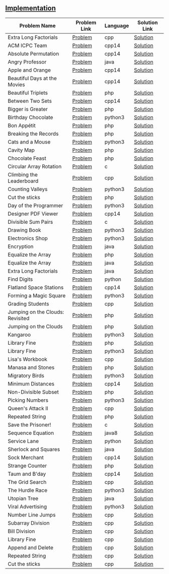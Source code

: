## [Implementation](https://www.hackerrank.com/domains/algorithms/implementation)

Problem Name|Problem Link|Language|Solution Link
---|---|---|---
Extra Long Factorials|[Problem](https://www.hackerrank.com/challenges/extra-long-factorials/problem)|cpp|[Solution](./extra-long-factorials.cpp)
ACM ICPC Team|[Problem](https://www.hackerrank.com/challenges/acm-icpc-team/problem)|cpp14|[Solution](./acm-icpc-team.cpp)
Absolute Permutation|[Problem](https://www.hackerrank.com/challenges/absolute-permutation/problem)|cpp14|[Solution](./absolute-permutation.cpp)
Angry Professor|[Problem](https://www.hackerrank.com/challenges/angry-professor/problem)|java|[Solution](./Angry-Professor.java)
Apple and Orange|[Problem](https://www.hackerrank.com/challenges/apple-and-orange/problem)|cpp14|[Solution](./apple-and-orange.cpp)
Beautiful Days at the Movies|[Problem](https://www.hackerrank.com/challenges/beautiful-days-at-the-movies/problem)|cpp14|[Solution](./beautiful-days-at-the-movies.cpp)
Beautiful Triplets|[Problem](https://www.hackerrank.com/challenges/beautiful-triplets/problem)|php|[Solution](./beautiful-triplets.php)
Between Two Sets|[Problem](https://www.hackerrank.com/challenges/between-two-sets/problem)|cpp14|[Solution](./between-two-sets.cpp)
Bigger is Greater|[Problem](https://www.hackerrank.com/challenges/bigger-is-greater/problem)|php|[Solution](./bigger-is-greater.php)
Birthday Chocolate|[Problem](https://www.hackerrank.com/challenges/the-birthday-bar/problem)|python3|[Solution](./the-birthday-bar.py)
Bon Appétit|[Problem](https://www.hackerrank.com/challenges/bon-appetit/problem)|php|[Solution](./bon-appetit.php)
Breaking the Records|[Problem](https://www.hackerrank.com/challenges/breaking-best-and-worst-records/problem)|php|[Solution](./breaking-best-and-worst-records.php)
Cats and a Mouse|[Problem](https://www.hackerrank.com/challenges/cats-and-a-mouse/problem)|python3|[Solution](./cats-and-a-mouse.py)
Cavity Map|[Problem](https://www.hackerrank.com/challenges/cavity-map/problem)|php|[Solution](./cavity-map.php)
Chocolate Feast |[Problem](https://www.hackerrank.com/challenges/chocolate-feast/problem)|php|[Solution](./chocolate-feast.php)
Circular Array Rotation|[Problem](https://www.hackerrank.com/challenges/circular-array-rotation/problem)|c|[Solution](./circular-array-rotation.c)
Climbing the Leaderboard|[Problem](https://www.hackerrank.com/challenges/climbing-the-leaderboard/problem)|cpp|[Solution](./climbing-the-leaderboard.cpp)
Counting Valleys|[Problem](https://www.hackerrank.com/challenges/counting-valleys/problem)|python3|[Solution](./counting-valleys.py)
Cut the sticks|[Problem](https://www.hackerrank.com/challenges/cut-the-sticks/problem)|php|[Solution](./cut-the-sticks.php)
Day of the Programmer|[Problem](https://www.hackerrank.com/challenges/day-of-the-programmer/problem)|python3|[Solution](./day-of-the-programmer.py)
Designer PDF Viewer|[Problem](https://www.hackerrank.com/challenges/designer-pdf-viewer/problem)|cpp14|[Solution](./designer-pdf-viewer.cpp)
Divisible Sum Pairs|[Problem](https://www.hackerrank.com/challenges/divisible-sum-pairs/problem)|c|[Solution](./divisible-sum-pairs.c)
Drawing Book |[Problem](https://www.hackerrank.com/challenges/drawing-book/problem)|python3|[Solution](./drawing-book.py)
Electronics Shop|[Problem](https://www.hackerrank.com/challenges/electronics-shop/problem)|python3|[Solution](./electronics-shop.py)
Encryption|[Problem](https://www.hackerrank.com/challenges/encryption/problem)|java|[Solution](./encryption.java)
Equalize the Array|[Problem](https://www.hackerrank.com/challenges/equality-in-a-array/problem)|php|[Solution](./equality-in-a-array.php)
Equalize the Array|[Problem](https://www.hackerrank.com/challenges/equality-in-a-array/problem)|java|[Solution](./equalize-the-array.java)
Extra Long Factorials|[Problem](https://www.hackerrank.com/challenges/extra-long-factorials/problem)|java|[Solution](./Extra-Long-Factorials.java)
Find Digits|[Problem](https://www.hackerrank.com/challenges/find-digits/problem)|python|[Solution](./find-digits.py)
Flatland Space Stations|[Problem](https://www.hackerrank.com/challenges/flatland-space-stations/problem)|cpp14|[Solution](./flatland-space-stations.cpp)
Forming a Magic Square|[Problem](https://www.hackerrank.com/challenges/magic-square-forming/problem)|python3|[Solution](./magic-square-forming.py)
Grading Students|[Problem](https://www.hackerrank.com/challenges/grading/problem)|cpp|[Solution](./grading.cpp)
Jumping on the Clouds: Revisited|[Problem](https://www.hackerrank.com/challenges/jumping-on-the-clouds-revisited/problem)|php|[Solution](./jumping-on-the-clouds-revisited.php)
Jumping on the Clouds|[Problem](https://www.hackerrank.com/challenges/jumping-on-the-clouds/problem)|php|[Solution](./jumping-on-the-clouds.php)
Kangaroo|[Problem](https://www.hackerrank.com/challenges/kangaroo/problem)|python3|[Solution](./kangaroo.py)
Library Fine|[Problem](https://www.hackerrank.com/challenges/library-fine/problem)|php|[Solution](./library-fine.php)
Library Fine|[Problem](https://www.hackerrank.com/challenges/library-fine/problem)|python3|[Solution](./library-fine.py)
Lisa's Workbook|[Problem](https://www.hackerrank.com/challenges/lisa-workbook/problem)|cpp|[Solution](./lisa-workbook.cpp)
Manasa and Stones|[Problem](https://www.hackerrank.com/challenges/manasa-and-stones/problem)|php|[Solution](./manasa-and-stones.php)
Migratory Birds|[Problem](https://www.hackerrank.com/challenges/migratory-birds/problem)|python3|[Solution](./migratory-birds.py)
Minimum Distances|[Problem](https://www.hackerrank.com/challenges/minimum-distances/problem)|cpp14|[Solution](./minimum-distances.cpp)
Non-Divisible Subset|[Problem](https://www.hackerrank.com/challenges/non-divisible-subset/problem)|php|[Solution](./non-divisible-subset.php)
Picking Numbers|[Problem](https://www.hackerrank.com/challenges/picking-numbers/problem)|python3|[Solution](./picking-numbers.py)
Queen's Attack II|[Problem](https://www.hackerrank.com/challenges/queens-attack-2/problem)|cpp|[Solution](./queens-attack-2.cpp)
Repeated String|[Problem](https://www.hackerrank.com/challenges/repeated-string/problem)|php|[Solution](./repeated-string.php)
Save the Prisoner!|[Problem](https://www.hackerrank.com/challenges/save-the-prisoner/problem)|c|[Solution](./save-the-prisoner.c)
Sequence Equation|[Problem](https://www.hackerrank.com/challenges/permutation-equation/problem)|java8|[Solution](./Sequence-Equation.java)
Service Lane|[Problem](https://www.hackerrank.com/challenges/service-lane/problem)|python|[Solution](./service-lane.py)
Sherlock and Squares|[Problem](https://www.hackerrank.com/challenges/sherlock-and-squares/problem)|java|[Solution](./sherlock-and-squares.java)
Sock Merchant|[Problem](https://www.hackerrank.com/challenges/sock-merchant/problem)|cpp14|[Solution](./sock-merchant.cpp)
Strange Counter|[Problem](https://www.hackerrank.com/challenges/strange-code/problem)|php|[Solution](./strange-code.php)
Taum and B'day|[Problem](https://www.hackerrank.com/challenges/taum-and-bday/problem)|cpp14|[Solution](./taum-and-bday.cpp)
The Grid Search|[Problem](https://www.hackerrank.com/challenges/the-grid-search/problem)|cpp|[Solution](./the-grid-search.cpp)
The Hurdle Race|[Problem](https://www.hackerrank.com/challenges/the-hurdle-race/problem)|python3|[Solution](./the-hurdle-race.py)
Utopian Tree|[Problem](https://www.hackerrank.com/challenges/utopian-tree/problem)|java|[Solution](./utopian-tree.java)
Viral Advertising|[Problem](https://www.hackerrank.com/challenges/strange-advertising/problem)|python3|[Solution](./strange-advertising.py)
Number Line Jumps|[Problem](https://www.hackerrank.com/challenges/kangaroo/problem)|cpp|[Solution](./Number-Line-Jumps.cpp)
Subarray Division|[Problem](https://www.hackerrank.com/challenges/the-birthday-bar/problem)|cpp|[Solution](./Subarray-Division.cpp)
Bill Division|[Problem](https://www.hackerrank.com/challenges/bon-appetit/problem)|cpp|[Solution](./Bill-Division.cpp)
Library Fine|[Problem](https://www.hackerrank.com/challenges/library-fine/problem)|cpp|[Solution](./Library-Fine.cpp)
Append and Delete|[Problem](https://www.hackerrank.com/challenges/append-and-delete/problem)|cpp|[Solution](./Append-and-Delete.cpp)
Repeated String|[Problem](https://www.hackerrank.com/challenges/repeated-string/problem)|cpp|[Solution](./Repeated-String.cpp)
Cut the sticks|[Problem](https://www.hackerrank.com/challenges/cut-the-sticks/problem)|cpp|[Solution](./Cut-the-sticks.cpp)






